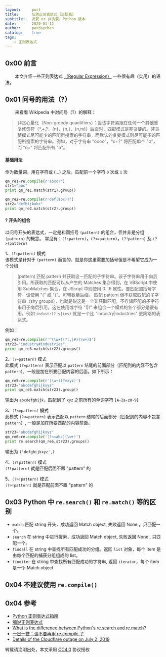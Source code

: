 ```yaml
---
layout:     post
title:      玩转正则表达式（进阶篇）
subtitle:   贪婪 or 非贪婪，Python 版本
date:       2020-01-12
author:     pandaychen
catalog:    true
tags:
    - 正则表达式
---
```


##  0x00    前言
&emsp;&emsp; 本文介绍一些正则表达式 [（Regular Expression）](https://zh.wikipedia.org/wiki/%E6%AD%A3%E5%88%99%E8%A1%A8%E8%BE%BE%E5%BC%8F) 一些很有趣（实用）的语法。

## 0x01 问号的用法（?）
&emsp;&emsp; 来看看 Wikipedia 中对问号（?）的解释：
>   非贪心量化（Non-greedy quantifiers）：当该字符紧跟在任何一个其他重复修饰符（*,+,?，{n}，{n,}，{n,m}）后面时，匹配模式是非贪婪的。非贪婪模式尽可能少的匹配所搜索的字符串，而默认的贪婪模式则尽可能多的匹配所搜索的字符串。例如，对于字符串 "oooo"，"o+?" 将匹配单个 "o"，而 "o+" 将匹配所有 "o"。

####	基础用法
作为数量词，用在字符或 (...) 之后，匹配前一个字符 `0` 次或 `1` 次

```python
qm_re1=re.compile(r'abcc?')
str1="abc"
print qm_re1.match(str1).group()

qm_re2=re.compile(r'def(abc)?')
str2="defhijkabc"
print qm_re2.match(str2).group()
```

####   ? 开头的组合
以问号开头的表达式，一定是和圆括号 `(pattern)` 的组合，但并非是分组 `(pattern)` 的概念。 常见有：`(?:pattern)`，`(?<=pattern)`，`(?!pattern)` 及 `(?>!pattern)`

1、`(?:pattern)` 模式<br>
该模式是针对于 `(pattern)` 而言的，就是你这里需要加括号但是不希望它成为一个分组
> (pattern)	匹配 pattern 并获取这一匹配的子字符串。该子字符串用于向后引用。所获取的匹配可以从产生的 Matches 集合得到，在 VBScript 中使用 SubMatches 集合，在 JScript 中则使用 $0…$9 属性。要匹配圆括号字符，请使用 "\(" 或 "\)"。可带数量后缀。
> 匹配 pattern 但不获取匹配的子字符串（shy groups），也就是说这是一个非获取匹配，不存储匹配的子字符串用于向后引用。这在使用或字符 "(|)" 来组合一个模式的各个部分是很有用。例如 `industr(?:y|ies)` 就是一个比 "industry|industries" 更简略的表达式。

例如：
```python
qm_re3=re.compile(r'^(\w+)(?:,|#)(\w+)$')
str22="industry#industries"
print qm_re3.match(str22).groups()
```

2、`(?=pattern)` 模式<br>
此模式 `(?=pattern)` 表示匹配以 `pattern` 结尾的前面部分（匹配到的内容不包含 `pattern`），一般是加在所要匹配内容的后面。如下所示：
```python
qm_re5=re.compile(r'(\w+)(?=xyz)')
str23="abcdefghijkxyz"
print qm_re5.match(str23).group()
```
输出为 `abcdefghijk`，匹配到了 `xyz` 之前所有的单词字符 `[A-Za-z0-9]`

3、`(?<=pattern)` 模式<br>
此模式 `(?<=pattern)` 表示匹配以 `pattern` 结尾的后面部分（匹配到的内容不包含 `pattern`）, 一般是加在所要匹配的内容前面。

```python
str23="abcdefghijkxyz"
qm_re6=re.compile('(?<=abc)(\w+)')
print re.search(qm_re6,str23).groups()
```
输出为 `('defghijkxyz',)`

4、`(?!pattern)` 模式<br>
`(?!pattern)` 就是匹配后面不跟 "pattern" 的

5、`(?>!pattern)` 模式<br>
`(?>!pattern)` 就是匹配前面不跟 "pattern" 的


##	0x03    Python 中 `re.search()` 和 `re.match()` 等的区别
-   `match`
匹配 string 开头，成功返回 Match object, 失败返回 None ，只匹配一个。
-   `search`
在 string 中进行搜索，成功返回 Match object, 失败返回 None , 只匹配一个。
-   `findall`
在 string 中查找所有匹配成功的分组。返回 `list` 对象，每个 item 是由每个匹配的捕获分组组成的 list。
-   `finditer`
在 string 中查找所有匹配成功的字符串, 返回 `iterator`，每个 item 是一个 Match object


##  0x04    不建议使用 `re.compile()`

##  0x04    参考
-   [Python 正则表达式指南](https://www.cnblogs.com/huxi/archive/2010/07/04/1771073.html)
-	[细说正则表达式](https://www.jianshu.com/p/147fab022566)
-   [What is the difference between Python's re.search and re.match?](http://stackoverflow.com/questions/180986/what-is-the-difference-between-pythons-re-search-and-re-match)
-   [一日一技：请不要再用 re.compile 了](https://mp.weixin.qq.com/s?__biz=MzI2MzEwNTY3OQ%3D%3D&mid=2648977413&idx=1&sn=705b2055e7cd4b2caaf94eb67f236315&chksm=f2506de5c527e4f39159139a806e3f2b43b0682831c3e1caa26f8ad2b51ad59cf82b9ecf8968&scene=27)
-   [Details of the Cloudflare outage on July 2, 2019](https://blog.cloudflare.com/details-of-the-cloudflare-outage-on-july-2-2019/)

转载请注明出处，本文采用 [CC4.0](http://creativecommons.org/licenses/by-nc-nd/4.0/) 协议授权
